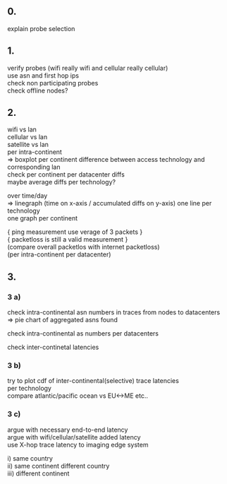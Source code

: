 ## 0.
explain probe selection


## 1.
verify probes (wifi really wifi and cellular really cellular)  
 use asn and first hop ips   
check non participating probes  
check offline nodes?  


## 2.
wifi vs lan  
cellular vs lan  
satellite vs lan  
per intra-continent  
=> boxplot per continent difference between access technology and corresponding lan  
check per continent per datacenter diffs  
maybe average diffs per technology?  

over time/day  
=> linegraph (time on x-axis / accumulated diffs on y-axis) one line per technology  
one graph per continent  

{ ping measurement use verage of 3 packets }  
{ packetloss is still a valid measurement }  
(compare overall packetlos with internet packetloss)  
(per intra-continent per datacenter)  


## 3.
### 3 a)
check intra-continental asn numbers in traces from nodes to datacenters  
=> pie chart of aggregated asns found  

check intra-continental as numbers per datacenters  

check inter-continetal latencies  

### 3 b)
try to plot cdf of inter-continental(selective) trace latencies  
 per technology  
compare atlantic/pacific ocean vs EU<->ME etc..  

### 3 c)
argue with necessary end-to-end latency  
argue with wifi/cellular/satellite added latency  
use X-hop trace latency to imaging edge system  

i) same country  
ii) same continent different country  
iii) different continent  

